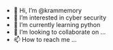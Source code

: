 - 👋 Hi, I’m @krammemory
- 👀 I’m interested in cyber security 
- 🌱 I’m currently learning python 
- 💞️ I’m looking to collaborate on ...
- 📫 How to reach me ...

<!---
krammemory/krammemory is a ✨ special ✨ repository because its `README.md` (this file) appears on your GitHub profile.
You can click the Preview link to take a look at your changes.
--->
